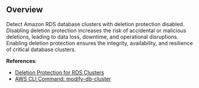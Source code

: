 ## Overview

Detect Amazon RDS database clusters with deletion protection disabled. Disabling deletion protection increases the risk of accidental or malicious deletions, leading to data loss, downtime, and operational disruptions. Enabling deletion protection ensures the integrity, availability, and resilience of critical database clusters.

**References**:
- [Deletion Protection for RDS Clusters](https://docs.aws.amazon.com/AmazonRDS/latest/AuroraUserGuide/USER_DeleteCluster.html#USER_DeleteCluster.DeletionProtection)
- [AWS CLI Command: modify-db-cluster](https://docs.aws.amazon.com/cli/latest/reference/rds/modify-db-cluster.html)
